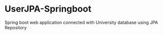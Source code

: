 # UserJPA-Springboot
Spring boot web application connected with University database using JPA Repository 
